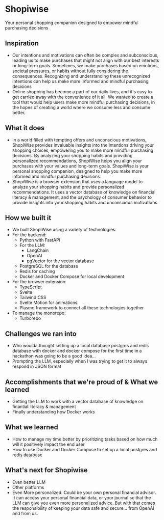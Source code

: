# Shopiwise

Your personal shopping companion designed to empower mindful purchasing decisions

## Inspiration

- Our intentions and motivations can often be complex and subconscious, leading us to make purchases that might not align with our best interests or long-term goals. Sometimes, we make purchases based on emotions, societal pressures, or habits without fully considering the consequences. Recognizing and understanding these unrecognized intentions can help us make more informed and mindful purchasing decisions
- Online shopping has become a part of our daily lives, and it's easy to get carried away with the convenience of it all. We wanted to create a tool that would help users make more mindful purchasing decisions, in the hopes of creating a world where we consume less and consume better.

## What it does

- In a world filled with tempting offers and unconscious motivations, ShopiWise provides invaluable insights into the intentions driving your shopping choices, empowering you to make more mindful purchasing decisions. By analyzing your shopping habits and providing personalized recommendations, ShopiWise helps you align your purchases with your values and long-term goals. ShopiWise is your personal shopping companion, designed to help you make more informed and mindful purchasing decisions.
- ShopiWise is a browser extension that uses a language model to analyze your shopping habits and provide personalized recommendations. It uses a vector database of knowledge on financial literacy & management, and the psychology of consumer behavior to provide insights into your shopping habits and unconscious motivations

## How we built it

- We built ShopiWise using a variety of technologies.
- For the backend:
  - Python with FastAPI
  - For the LLM:
    - LangChain
    - OpenAI
    - pgVector for the vector database
  - PostgreSQL for the database
  - Redis for caching
  - Docker and Docker Compose for local development
- For the browser extension:
  - TypeScript
  - Svelte
  - Tailwind CSS
  - Svelte Motion for animations
  - Plasmo framework to connect all these technologies together
- To manage the monorepo:
  - Turborepo


## Challenges we ran into

- Who woulda thought setting up a local database postgres and redis database with docker and docker compose for the first time in a hackathon was going to be a good idea...
- Prompting the LLM, especially when I was trying to get it to always respond in JSON format

## Accomplishments that we're proud of & What we learned

- Getting the LLM to work with a vector database of knowledge on finantial literacy & management
- Finally understanding how Docker works

## What we learned

- How to manage my time better by prioritizing tasks based on how much will it positively impact the end user
- How to use Docker and Docker Compose to set up a local postgres and redis database

## What's next for Shopiwise

- Even better LLM
- Other platforms
- Even More personalized. Could be your own personal financial advisor. It can access your personal financial data, or your journal so that the LLM can give you even more personalized advice. But with that comes the responsibility of keeping your data safe and secure... from OpenAI and from us.
